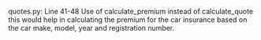 quotes.py: Line 41-48 Use of calculate_premium instead of calculate_quote this would help in calculating the premium for the car insurance based on the car make, model, year and registration number.
